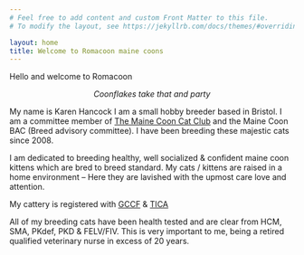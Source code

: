 ```yaml
---
# Feel free to add content and custom Front Matter to this file.
# To modify the layout, see https://jekyllrb.com/docs/themes/#overriding-theme-defaults

layout: home
title: Welcome to Romacoon maine coons
---
```

Hello and welcome to Romacoon

<div class="align-right" style="text-align:center">
    <img src="/assets/images/gallery/Ch_Coonflakes_Take_That_and_Party12pc.png" class="align-right" alt="">
    <br/>
    <em>Coonflakes take that and party</em>
</div>

My name is Karen Hancock I am a small hobby breeder based in Bristol. I am a committee member of [The Maine Coon Cat Club](http://www.maine-coon-cat-club.com/) and the Maine Coon BAC  (Breed advisory committee). I have been breeding these majestic cats since 2008. 

I am dedicated to breeding healthy, well socialized & confident maine coon kittens which are bred to breed standard. My cats / kittens are raised in a home environment – Here they are lavished with the upmost care love and attention.

My cattery is registered with [GCCF](https://www.gccfcats.org/) & [TICA](https://tica.org) 

All of my breeding cats have been health tested and are clear from HCM, SMA, PKdef, PKD & FELV/FIV. This is very important to me, being a retired qualified veterinary nurse in excess of 20 years.
